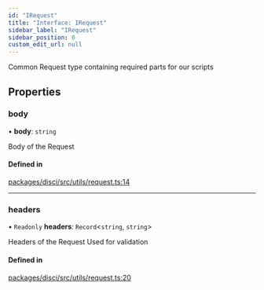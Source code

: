 ```yaml
---
id: "IRequest"
title: "Interface: IRequest"
sidebar_label: "IRequest"
sidebar_position: 0
custom_edit_url: null
---
```


Common Request type containing required parts for our scripts

## Properties

### body

• **body**: `string`

Body of the Request

#### Defined in

[packages/disci/src/utils/request.ts:14](https://github.com/typicalninja493/disci/blob/1035cbc/packages/disci/src/utils/request.ts#L14)

___

### headers

• `Readonly` **headers**: `Record`<`string`, `string`\>

Headers of the Request
Used for validation

#### Defined in

[packages/disci/src/utils/request.ts:20](https://github.com/typicalninja493/disci/blob/1035cbc/packages/disci/src/utils/request.ts#L20)
